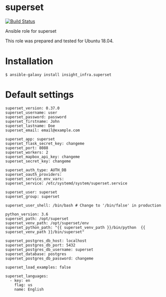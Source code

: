 # superset

[![Build Status](https://travis-ci.com/iroquoisorg/ansible-role-superset.svg?branch=master)](https://travis-ci.com/iroquoisorg/ansible-role-memcached)

Ansible role for superset

This role was prepared and tested for Ubuntu 18.04.

# Installation

`$ ansible-galaxy install insight_infra.superset`

# Default settings

```
superset_version: 0.37.0
superset_username: user
superset_password: password
superset_firstname: John
superset_lastname: Doe
superset_email: email@example.com

superset_app: superset
superset_flask_secret_key: changeme
superset_port: 8088
superset_workers: 2
superset_mapbox_api_key: changeme
superset_secret_key: changeme

superset_auth_type: AUTH_DB
superset_oauth_providers:
superset_service_env_vars:
superset_service: /etc/systemd/system/superset.service

superset_user: superset
superset_group: superset

superset_user_shell: /bin/bash # Change to '/bin/false' in production

python_version: 3.6
superset_path: /opt/superset
superset_venv_path: /opt/superset/env
superset_python_path: "{{ superset_venv_path }}/bin/python  {{ superset_venv_path }}/bin/superset"

superset_postgres_db_host: localhost
superset_postgres_db_port: 5432
superset_postgres_db_username: superset
superset_database: postgres
superset_postgres_db_password: changeme

superset_load_examples: false

superset_languages:
  - key: en
    flag: us
    name: English
```